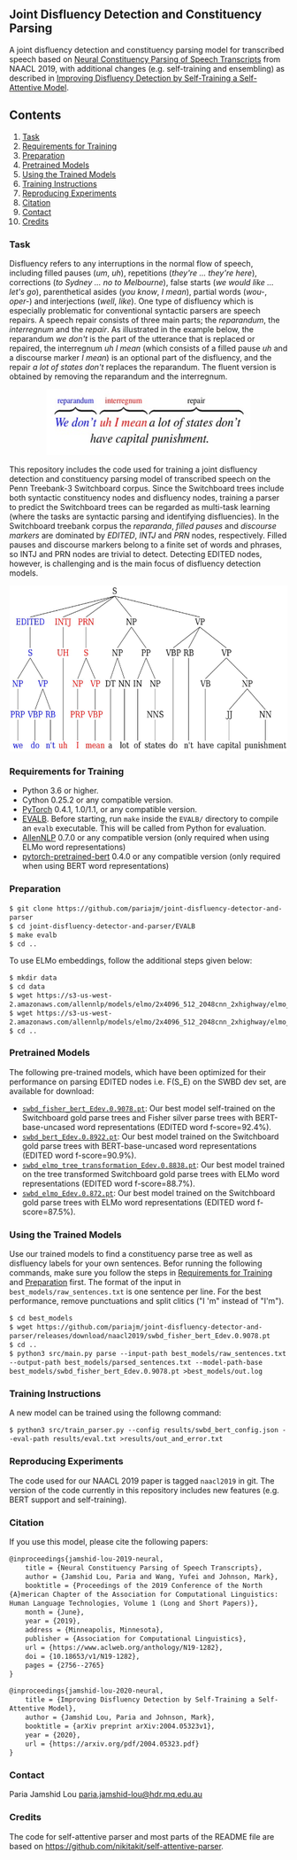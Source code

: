 Joint Disfluency Detection and Constituency Parsing
------------------------------------------------------------
A joint disfluency detection and constituency parsing model for transcribed speech based on [Neural Constituency Parsing of Speech Transcripts](https://www.aclweb.org/anthology/N19-1282) from NAACL 2019, with additional changes (e.g. self-training and ensembling) as described in [Improving Disfluency Detection by Self-Training a Self-Attentive Model](https://arxiv.org/pdf/2004.05323.pdf).

## Contents
1. [Task](#task)
2. [Requirements for Training](#requirements-for-training)
3. [Preparation](#preparation)
4. [Pretrained Models](#pretrained-models)
5. [Using the Trained Models](#using-the-trained-models)
6. [Training Instructions](#training-instructions)
7. [Reproducing Experiments](#reproducing-experiments)
8. [Citation](#citation)
9. [Contact](#contact)
10. [Credits](#credits)

### Task
Disfluency refers to any interruptions in the normal flow of speech, including filled pauses (*um*, *uh*), repetitions (*they're ... they're here*), corrections (*to Sydney ... no to Melbourne*), false starts (*we would like ... let's go*), parenthetical asides (*you know*, *I mean*), partial words (*wou-*, *oper-*) and interjections (*well*, *like*). One type of disfluency which is especially problematic for conventional syntactic parsers are speech repairs. A speech repair consists of three main parts; the *reparandum*, the *interregnum* and the *repair*. As illustrated in the example below, the reparandum *we don't* is the part of the utterance that is replaced or repaired, the interregnum *uh I mean* (which consists of a filled pause *uh* and a discourse marker *I mean*) is an optional part of the disfluency, and the repair *a lot of states don't* replaces the reparandum. The fluent version is obtained by removing the reparandum and the interregnum.

<p align="center">
  <img src="img/flat-ex.jpg" width=370 height=120>
</p>

This repository includes the code used for training a joint disfluency detection and constituency parsing model of transcribed speech on the Penn Treebank-3 Switchboard corpus. Since the Switchboard trees include both syntactic constituency nodes and disfluency nodes, training a parser to predict the Switchboard trees can be regarded as multi-task learning (where the tasks are syntactic parsing and identifying disfluencies). In the Switchboard treebank corpus the *reparanda*, *filled pauses* and *discourse markers* are dominated by *EDITED*, *INTJ* and *PRN* nodes, respectively. Filled pauses and discourse markers belong to a finite set of words and phrases, so INTJ and PRN nodes are trivial to detect. Detecting EDITED nodes, however, is challenging and is the main focus of disfluency detection models.

<p align="center">
  <img src="img/tree-ex.jpg" width=550 height=300>
</p>

### Requirements for Training
* Python 3.6 or higher.
* Cython 0.25.2 or any compatible version.
* [PyTorch](http://pytorch.org/) 0.4.1, 1.0/1.1, or any compatible version.
* [EVALB](http://nlp.cs.nyu.edu/evalb/). Before starting, run `make` inside the `EVALB/` directory to compile an `evalb` executable. This will be called from Python for evaluation.
* [AllenNLP](http://allennlp.org/) 0.7.0 or any compatible version (only required when using ELMo word representations)
* [pytorch-pretrained-bert](https://github.com/huggingface/pytorch-pretrained-BERT) 0.4.0 or any compatible version (only required when using BERT word representations)

### Preparation
```
$ git clone https://github.com/pariajm/joint-disfluency-detector-and-parser
$ cd joint-disfluency-detector-and-parser/EVALB
$ make evalb
$ cd .. 
```
To use ELMo embeddings, follow the additional steps given below:
```
$ mkdir data
$ cd data
$ wget https://s3-us-west-2.amazonaws.com/allennlp/models/elmo/2x4096_512_2048cnn_2xhighway/elmo_2x4096_512_2048cnn_2xhighway_options.json
$ wget https://s3-us-west-2.amazonaws.com/allennlp/models/elmo/2x4096_512_2048cnn_2xhighway/elmo_2x4096_512_2048cnn_2xhighway_weights.hdf5
$ cd ..
```
### Pretrained Models
The following pre-trained models, which have been optimized for their performance on parsing EDITED nodes i.e. F(S_E) on the SWBD dev set, are available for download:
* [`swbd_fisher_bert_Edev.0.9078.pt`](https://github.com/pariajm/joint-disfluency-detector-and-parser/releases/download/naacl2019/swbd_fisher_bert_Edev.0.9078.pt): Our best model self-trained on the Switchboard gold parse trees and Fisher silver parse trees with BERT-base-uncased word representations (EDITED word f-score=92.4%).
* [`swbd_bert_Edev.0.8922.pt`](https://github.com/pariajm/joint-disfluency-detector-and-parser/releases/download/naacl2019/swbd_bert_Edev.0.8922.pt): Our best model trained on the Switchboard gold parse trees with BERT-base-uncased word representations (EDITED word f-score=90.9%).
* [`swbd_elmo_tree_transformation_Edev.0.8838.pt`](https://github.com/pariajm/joint-disfluency-detector-and-parser/releases/download/naacl2019/swbd_elmo_tree_transformation_Edev.0.8838.pt): Our best model trained on the tree transformed Switchboard gold parse trees with ELMo word representations (EDITED word f-score=88.7%).
* [`swbd_elmo_Edev.0.872.pt`](https://github.com/pariajm/joint-disfluency-detector-and-parser/releases/download/naacl2019/swbd_elmo_Edev.0.872.pt): Our best model trained on the Switchboard gold parse trees with ELMo word representations (EDITED word f-score=87.5%).

### Using the Trained Models
Use our trained models to find a constituency parse tree as well as disfluency labels for your own sentences. Befor running the following commands, make sure you follow the steps in [Requirements for Training](#requirements-for-training) and [Preparation](#preparation) first. The format of the input in `best_models/raw_sentences.txt` is one sentence per line. For the best performance, remove punctuations and split clitics ("I 'm" instead of "I'm"). 

```
$ cd best_models
$ wget https://github.com/pariajm/joint-disfluency-detector-and-parser/releases/download/naacl2019/swbd_fisher_bert_Edev.0.9078.pt
$ cd ..
$ python3 src/main.py parse --input-path best_models/raw_sentences.txt --output-path best_models/parsed_sentences.txt --model-path-base best_models/swbd_fisher_bert_Edev.0.9078.pt >best_models/out.log
```

### Training Instructions
A new model can be trained using the followng command:  
```
$ python3 src/train_parser.py --config results/swbd_bert_config.json --eval-path results/eval.txt >results/out_and_error.txt
```

### Reproducing Experiments
The code used for our NAACL 2019 paper is tagged `naacl2019` in git. The version of the code currently in this repository includes new features (e.g. BERT support and self-training).

### Citation
If you use this model, please cite the following papers:
```
@inproceedings{jamshid-lou-2019-neural,
    title = {Neural Constituency Parsing of Speech Transcripts},
    author = {Jamshid Lou, Paria and Wang, Yufei and Johnson, Mark},
    booktitle = {Proceedings of the 2019 Conference of the North {A}merican Chapter of the Association for Computational Linguistics: Human Language Technologies, Volume 1 (Long and Short Papers)},
    month = {June},
    year = {2019},
    address = {Minneapolis, Minnesota},
    publisher = {Association for Computational Linguistics},
    url = {https://www.aclweb.org/anthology/N19-1282},
    doi = {10.18653/v1/N19-1282},
    pages = {2756--2765}
}
```

```
@inproceedings{jamshid-lou-2020-neural,
    title = {Improving Disfluency Detection by Self-Training a Self-Attentive Model},
    author = {Jamshid Lou, Paria and Johnson, Mark},
    booktitle = {arXiv preprint arXiv:2004.05323v1},
    year = {2020},
    url = {https://arxiv.org/pdf/2004.05323.pdf}
}
```

### Contact
Paria Jamshid Lou <paria.jamshid-lou@hdr.mq.edu.au>

 
### Credits
The code for self-attentive parser and most parts of the README file are based on https://github.com/nikitakit/self-attentive-parser.


